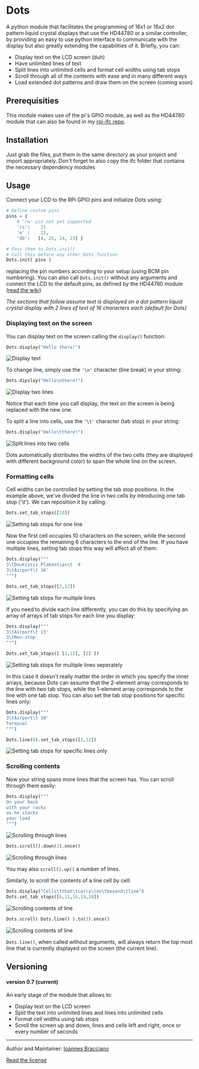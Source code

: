 # Dots
A python module that facilitates the programming of 16x1 or 16x2 dor pattern
liquid crystal displays that use the HD44780 or a similar controller, by
providing an easy to use python interface to communicate with the display but
also greatly extending the capabilities of it. Briefly, you can:
* Display text on the LCD screen (duh)
* Have unlimited lines of text
* Split lines into unlimited cells and format cell widths using tab stops
* Scroll through all of the contents with ease and in many different ways
* Load extended dot patterns and draw them on the screen (coming soon)

## Prerequisities
This module makes use of the pi's GPIO module, as well as the HD44780 module
that can also be found in my [rpi-ifc repo](https://github.com/IoannesBracciano/rpi-ifc).

## Installation
Just grab the files, put them in the same directory as your project and import
appropriately. Don't forget to also copy the ifc folder that contains the
necessary dependency modules

## Usage
Connect your LCD to the RPi GPIO pins and initialize Dots using:
```python
# Define custom pins
pins = {
    # 'rw' pin not yet supported
    'rs':    21
    'e' :    22,
    'db':   [4, 25, 24, 23] }

# Pass them to Dots.init()
# Call this before any other Dots function
Dots.init( pins )
```
replacing the pin numbers according to your setup (using BCM pin numbering).
You can also call `Dots.init()` without any arguments and connect the LCD to the
default pins, as defined by the HD44780  module ([read the wiki]())

*The sections that follow assume text is displayed on a dot pattern liquid
crystal display with 2 lines of text of 16 characters each (default for Dots)*

### Displaying text on the screen
You can display text on the screen calling the `display()` function:

```python
Dots.display("Hello there!")
```
![Display text](img/lcd_1.jpg)

To change line, simply use the `'\n'` character (line break) in your string:

```python
Dots.dipslay("Hello\nthere!")
```
![Display two lines](img/lcd_2.jpg)

Notice that each time you call display, the text on the screen is being
replaced with the new one.

To split a line into cells, use the `'\t'` character (tab stop) in your string:

```python
Dots.display("Hello\tthere!")
```
![Split lines into two cells](img/lcd_3.jpg)

Dots automatically distributes the widths of the two cells (they are displayed
with different background color) to span the whole line on the screen.

### Formatting cells
Cell widths can be controlled by setting the tab stop positions. In the example
above, we've divided the line in two cells by introducing one tab stop ('\t').
We can reposition it by calling:

```python
Dots.set_tab_stops([10])
```
![Setting tab stops for one line](img/lcd_4.jpg)

Now the first cell occupies 10 characters on the screen, while the second one
occupies the remaining 6 characters to the end of the line. If you have multiple
lines, setting tab stops this way will affect all of them:

```python
Dots.display("""
3\tDoukissis Plakentias\t  4'
3\tAirport\t 16'
""")

Dots.set_tab_stops([2,12])
```
![Setting tab stops for multiple lines](img/lcd_5.jpg)

If you need to divide each line differently, you can do this by specifying an
array of arrays of tab stops for each line you display:

```python
Dots.display("""
3\tAirport\t 13'
3\tNon-stop
""")

Dots.set_tab_stops([ [2,12], [2] ])
```
![Setting tab stops for multiple  lines seperately](img/lcd_6.jpg)

In this case it doesn't really matter the order in which you specify the inner
arrays, because Dots can assume that the 2-element array corresponds to the
line with two tab stops, while the 1-element array corresponds to the line with
one tab stop. You can also set the tab stop positions for specific lines only:

```python
Dots.display("""
3\tAirport\t 10'
Terminal
""")

Dots.line(0).set_tab_stops([2,12])
```
![Setting tab stops for specific lines only](img/lcd_7.jpg)

### Scrolling contents
Now your string spans more lines that the screen has. You can scroll through
them easily:

```python
Dots.display("""
On your back
with your racks
as he stacks
your load
""")
```
![Scrolling through lines](img/lcd_8.jpg)
```python
Dots.scroll().down(2).once()
```
![Scrolling through lines](img/lcd_9.jpg)

You may also `scroll().up()` a number of lines.

Similarly, to scroll the contents of a line cell by cell:

```python
Dots.display("Cells\tthat\tcarry\ton\tbeyond\tline")
Dots.set_tab_stops([6,11,16,19,28])
```
![Scrolling contents of line](img/lcd_10.jpg)

```python
Dots.scroll( Dots.line() ).to(3).once()
```
![Scrolling contents of line](img/lcd_11.jpg)

`Dots.line()`, when called without arguments, will always return the top most
line that is currently displayed on the screen (the current line).

## Versioning
#### version 0.7 (**current**)
An early stage of the module that allows to:
* Display text on the LCD screen
* Split the text into unlimited lines and lines into unlimited cells
* Format cell widths using tab stops
* Scroll the screen up and down, lines and cells left and right, once or
  every number of seconds

---

Author and Maintainer: [Ioannes Bracciano](mailto:john.bracciano@hotmail.gr)

[Read the license](LICENSE)


